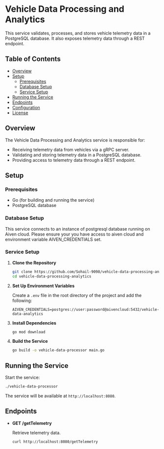 # Vehicle Data Processing and Analytics

This service validates, processes, and stores vehicle telemetry data in a PostgreSQL database. 
It also exposes telemetry data through a REST endpoint.

## Table of Contents

- [Overview](#overview)
- [Setup](#setup)
  - [Prerequisites](#prerequisites)
  - [Database Setup](#database-setup)
  - [Service Setup](#service-setup)
- [Running the Service](#running-the-service)
- [Endpoints](#endpoints)
- [Configuration](#configuration)
- [License](#license)

## Overview

The Vehicle Data Processing and Analytics service is responsible for:
- Receiving telemetry data from vehicles via a gRPC server.
- Validating and storing telemetry data in a PostgreSQL database.
- Providing access to telemetry data through a REST endpoint.

## Setup

### Prerequisites

- Go (for building and running the service)
- PostgreSQL database

### Database Setup

This service connects to an instance of postgresql database running on Aiven cloud.
Please ensure your you have access to aiven cloud and environment variable AIVEN_CREDENTIALS set.

### Service Setup

1. **Clone the Repository**

   ```sh
   git clone https://github.com/Sohail-9098/vehicle-data-processing-analytics.git
   cd vehicle-data-processing-analytics
   ```

2. **Set Up Environment Variables**

   Create a `.env` file in the root directory of the project and add the following:

   ```env
   AIVEN_CREDENTIALS=postgres://user:password@aivencloud:5432/vehicle-data-analytics
   ```

3. **Install Dependencies**

   ```sh
   go mod download
   ```

4. **Build the Service**

   ```sh
   go build -o vehicle-data-processor main.go
   ```

## Running the Service

Start the service:

```sh
./vehicle-data-processor
```

The service will be available at `http://localhost:8080`.

## Endpoints

- **GET /getTelemetry**

  Retrieve telemetry data.

  ```sh
  curl http://localhost:8080/getTelemetry
  ```
